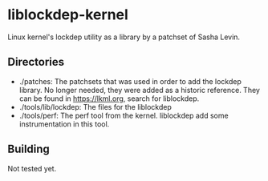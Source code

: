 liblockdep-kernel
=================

Linux kernel's lockdep utility as a library by a patchset of Sasha Levin. 

Directories
-----------

* ./patches: The patchsets that was used in order to add the lockdep library. No longer needed, they were added as a historic reference. They can be found in https://lkml.org, search for liblockdep.
* ./tools/lib/lockdep: The files for the liblockdep
* ./tools/perf: The perf tool from the kernel. liblockdep add some instrumentation in this tool.

Building
--------

Not tested yet.
